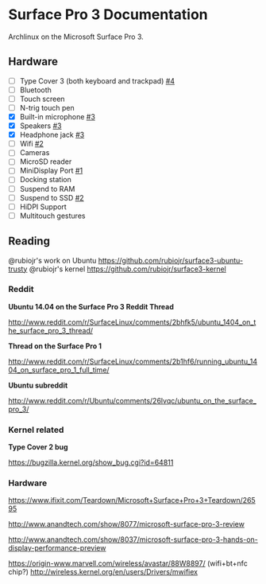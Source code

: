 # Surface Pro 3 Documentation

Archlinux on the Microsoft Surface Pro 3.

## Hardware

* [ ] Type Cover 3 (both keyboard and trackpad) [#4][]
* [ ] Bluetooth
* [ ] Touch screen
* [ ] N-trig touch pen
* [x] Built-in microphone [#3][]
* [x] Speakers [#3][]
* [x] Headphone jack [#3][]
* [ ] Wifi [#2][]
* [ ] Cameras
* [ ] MicroSD reader
* [ ] MiniDisplay Port [#1][]
* [ ] Docking station
* [ ] Suspend to RAM
* [ ] Suspend to SSD [#2][]
* [ ] HiDPI Support
* [ ] Multitouch gestures

[#1]: https://github.com/nuclearsandwich/surface3-archlinux/issues/1
[#2]: https://github.com/nuclearsandwich/surface3-archlinux/issues/2
[#3]: https://github.com/nuclearsandwich/surface3-archlinux/issues/3
[#4]: https://github.com/nuclearsandwich/surface3-archlinux/issues/4


## Reading

@rubiojr's work on Ubuntu https://github.com/rubiojr/surface3-ubuntu-trusty
@rubiojr's kernel https://github.com/rubiojr/surface3-kernel

### Reddit

**Ubuntu 14.04 on the Surface Pro 3 Reddit Thread**

http://www.reddit.com/r/SurfaceLinux/comments/2bhfk5/ubuntu_1404_on_the_surface_pro_3_thread/

**Thread on the Surface Pro 1**

http://www.reddit.com/r/SurfaceLinux/comments/2b1hf6/running_ubuntu_1404_on_surface_pro_1_full_time/

**Ubuntu subreddit**

http://www.reddit.com/r/Ubuntu/comments/26lvqc/ubuntu_on_the_surface_pro_3/

### Kernel related

**Type Cover 2 bug**

https://bugzilla.kernel.org/show_bug.cgi?id=64811

### Hardware

https://www.ifixit.com/Teardown/Microsoft+Surface+Pro+3+Teardown/26595

http://www.anandtech.com/show/8077/microsoft-surface-pro-3-review

http://www.anandtech.com/show/8037/microsoft-surface-pro-3-hands-on-display-performance-preview

https://origin-www.marvell.com/wireless/avastar/88W8897/ (wifi+bt+nfc chip?)
http://wireless.kernel.org/en/users/Drivers/mwifiex
